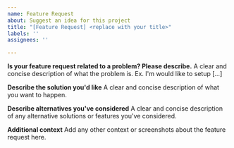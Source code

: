 ```yaml
---
name: Feature Request
about: Suggest an idea for this project
title: "[Feature Request] <replace with your title>"
labels: ''
assignees: ''

---
```


**Is your feature request related to a problem? Please describe.**
A clear and concise description of what the problem is. Ex. I'm would like to setup [...]

**Describe the solution you'd like**
A clear and concise description of what you want to happen.

**Describe alternatives you've considered**
A clear and concise description of any alternative solutions or features you've considered.

**Additional context**
Add any other context or screenshots about the feature request here.